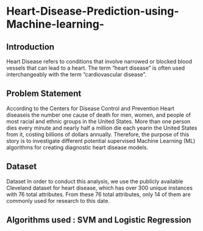 # Heart-Disease-Prediction-using-Machine-learning-
## Introduction
Heart Disease refers to conditions that involve narrowed or blocked blood vessels that can lead to a heart. The term “heart disease” is often used interchangeably with the term “cardiovascular disease”.
## Problem Statement
According to the Centers for Disease Control and Prevention Heart diseaseis the number one cause of death for men, women, and people of most racial and ethnic groups in the United States. More than one person dies every minute and nearly half a million die each yearin the United States from it, costing billions of dollars annually. Therefore, the purpose of this story is to investigate different potential supervised Machine Learning (ML) algorithms for creating diagnostic heart disease models.
## Dataset
Dataset In order to conduct this analysis, we use the publicly available Cleveland dataset for heart disease, which has over 300 unique instances with 76 total attributes. From these 76 total attributes, only 14 of them are commonly used for research to this date.
## Algorithms used : SVM and Logistic Regression
